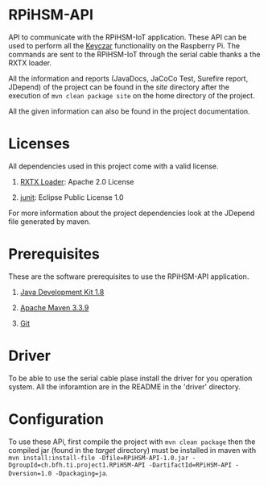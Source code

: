 # RPiHSM-API

API to communicate with the RPiHSM-IoT application. These API can be used to perform all the [Keyczar](https://github.com/google/keyczar/blob/master/LICENSE) functionality on the Raspberry Pi. 
The commands are sent to the RPiHSM-IoT through the serial cable thanks a the RXTX loader. 

All the information and reports (JavaDocs, JaCoCo Test, Surefire report, JDepend) of the project can be found in the *site* directory after the execution of `mvn clean package site`  on the home directory of the project.

All the given information can also be found in the project documentation.

# Licenses
All dependencies used in this project come with a valid license.

1. [RXTX Loader](https://github.com/reines/rxtx): Apache 2.0 License

2. [junit](http://junit.org/junit4/):  Eclipse Public License 1.0

For more information about the project dependencies look at the JDepend file generated by maven.
# Prerequisites
These are the software prerequisites to use the RPiHSM-API application.

1. [Java Development Kit 1.8](http://www.oracle.com/technetwork/java/javase/downloads/index-jsp-138363.html)

2. [Apache Maven 3.3.9](https://maven.apache.org/)

3. [Git](https://git-scm.com/)

# Driver

To be able to use the serial cable plase install the driver for you operation system. All the inforamtion are in the README in the 'driver' directory.

# Configuration
To use these APi, first compile the project with `mvn clean package` then the compiled jar (found in the *target* directory) must be installed in maven with ` mvn install:install-file -Dfile=RPiHSM-API-1.0.jar -DgroupId=ch.bfh.ti.project1.RPiHSM-API -DartifactId=RPiHSM-API -Dversion=1.0 -Dpackaging=ja`.
